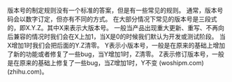 版本号的制定规则没有一个标准的答案，但是有一些常见的规则。
通常，版本号码会以数字订定，但亦有不同的方式。
在大部分情况下常见的版本号是三段式的，即X.Y.Z。其中X来表示大版本号。
一般当产品出现重大更新、重写、不再向后兼容的情况时我们会在X上加1，当X是0的时候我们默认为开发或测试阶段。
当X增加1时我们会把后面的Y.Z清零。
Y表示小版本号，一般是在原来的基础上增加了新的功能或者修复了一些bug，当Y增加1时，Z清零。
Z表示修订版本号，一般是在原来的基础上修复了一些bug，当Z增加1时，Y不变 (woshipm.com)  (zhihu.com)。